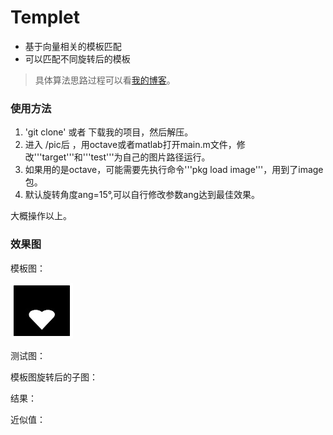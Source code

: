 # Templet
- 基于向量相关的模板匹配
- 可以匹配不同旋转后的模板

> 具体算法思路过程可以看[我的博客]()。

### 使用方法
1. 'git clone' 或者 下载我的项目，然后解压。
2. 进入 /pic后 ，用octave或者matlab打开main.m文件，修改'''target'''和'''test'''为自己的图片路径运行。
3. 如果用的是octave，可能需要先执行命令'''pkg load image'''，用到了image包。
4. 默认旋转角度ang=15°,可以自行修改参数ang达到最佳效果。

大概操作以上。

### 效果图

模板图：

![target](img/1.jpg)

测试图：


模板图旋转后的子图：



结果：


近似值：



